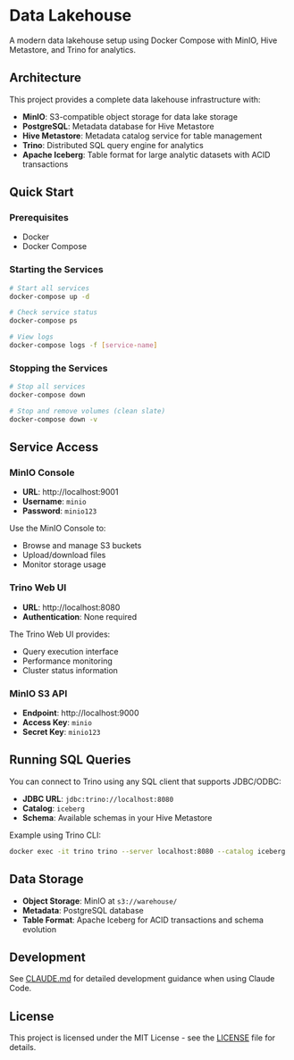 # Data Lakehouse

A modern data lakehouse setup using Docker Compose with MinIO, Hive Metastore, and Trino for analytics.

## Architecture

This project provides a complete data lakehouse infrastructure with:

- **MinIO**: S3-compatible object storage for data lake storage
- **PostgreSQL**: Metadata database for Hive Metastore
- **Hive Metastore**: Metadata catalog service for table management
- **Trino**: Distributed SQL query engine for analytics
- **Apache Iceberg**: Table format for large analytic datasets with ACID transactions

## Quick Start

### Prerequisites

- Docker
- Docker Compose

### Starting the Services

```bash
# Start all services
docker-compose up -d

# Check service status
docker-compose ps

# View logs
docker-compose logs -f [service-name]
```

### Stopping the Services

```bash
# Stop all services
docker-compose down

# Stop and remove volumes (clean slate)
docker-compose down -v
```

## Service Access

### MinIO Console
- **URL**: http://localhost:9001
- **Username**: `minio`
- **Password**: `minio123`

Use the MinIO Console to:
- Browse and manage S3 buckets
- Upload/download files
- Monitor storage usage

### Trino Web UI
- **URL**: http://localhost:8080
- **Authentication**: None required

The Trino Web UI provides:
- Query execution interface
- Performance monitoring
- Cluster status information

### MinIO S3 API
- **Endpoint**: http://localhost:9000
- **Access Key**: `minio`
- **Secret Key**: `minio123`

## Running SQL Queries

You can connect to Trino using any SQL client that supports JDBC/ODBC:

- **JDBC URL**: `jdbc:trino://localhost:8080`
- **Catalog**: `iceberg`
- **Schema**: Available schemas in your Hive Metastore

Example using Trino CLI:
```bash
docker exec -it trino trino --server localhost:8080 --catalog iceberg
```

## Data Storage

- **Object Storage**: MinIO at `s3://warehouse/`
- **Metadata**: PostgreSQL database
- **Table Format**: Apache Iceberg for ACID transactions and schema evolution

## Development

See [CLAUDE.md](./CLAUDE.md) for detailed development guidance when using Claude Code.

## License

This project is licensed under the MIT License - see the [LICENSE](LICENSE) file for details.